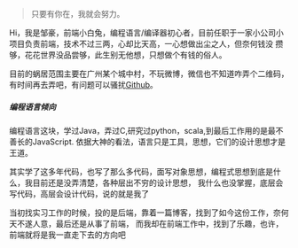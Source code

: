 > 只要有你在，我就会努力。

Hi，我是邹豪，前端小白兔，编程语言/编译器初心者，目前任职于一家小公司小项目负责前端，技术不过三两，心却比天高，一心想做出尘之人，但奈何钱没
攒够，花花世界没品尝够，此生别无他想，只想做个有钱的俗人。

目前的蜗居范围主要在广州某个城中村，不玩微博，微信也不知道咋弄个二维码，有时间再去弄吧，有问题可以骚扰[Github](https://github.com/sisliu)。


##### 编程语言倾向

编程语言这块，学过Java，弄过C,研究过python，scala,到最后工作用的是最不善长的JavaScript.
依据大神的看法，语言只是工具，思想，它们的设计思想才是王道。

其实学了这多年代码，也写了那么多代码，面写对象思想，编程式思想到底是什么，我目前还是没弄清楚，各种层出不穷的设计思想，
我什么也没掌握，底层会写代码，高层会设计代码，说的就是我了

当初找实习工作的时候，投的是后端，靠着一篇博客，找到了如今这份工作，奈何天不遂人意，最后还是从事了前端，
而我却在前端工作中，找到了乐趣，也许，前端就将是我一直走下去的方向吧